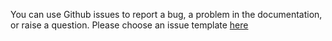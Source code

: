 You can use Github issues to report a bug, a problem in the documentation, or raise a question.
Please choose an issue template [here](https://github.com/applicaster/zapp-push-plugin-firebase/issues/new/choose)
